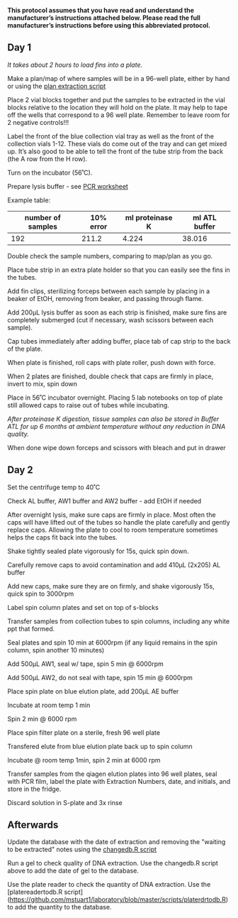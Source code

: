 **This protocol assumes that you have read and understand the manufacturer’s instructions attached below.  Please read the full manufacturer’s instructions before using this abbreviated protocol.**

## Day 1
*It takes about 2 hours to load fins into a plate.*

Make a plan/map of where samples will be in a 96-well plate, either by hand or using the [plan extraction script](https://github.com/mstuart1/laboratory/blob/master/scripts/1_prep_samples_for_extraction.R) 

Place 2 vial blocks together and put the samples to be extracted in the vial blocks relative to the location they will hold on 
the plate.  It may help to tape off the wells that correspond to a 96 well plate. Remember to leave room for 2 negative controls!!!

Label the front of the blue collection vial tray as well as the front of the collection vials 1-12.  These vials do come out of the tray and can get mixed up. It’s also good to be able to tell the front of the tube strip from the back (the A row from the H row).

Turn on the incubator (56˚C).

Prepare lysis buffer - see [PCR worksheet](https://docs.google.com/spreadsheets/d/1LGt2WziwmGoJMluBcwmKfhZrGjZOlJLkVHf59-5cOV4/edit?usp=sharing)

Example table:

number of samples|10% error|ml proteinase K|ml ATL buffer
---|---|---|---
192|211.2|4.224|38.016

Double check the sample numbers, comparing to map/plan as you go.

Place tube strip in an extra plate holder so that you can easily see the fins in the tubes.

Add fin clips, sterilizing forceps between each sample by placing in a beaker of EtOH, removing from beaker, and passing through flame. 

Add 200µL lysis buffer as soon as each strip is finished, make sure fins are completely submerged (cut if necessary, wash scissors between each sample).

Cap tubes immediately after adding buffer, place tab of cap strip to the back of the plate.

When plate is finished, roll caps with plate roller, push down with force.

When 2 plates are finished, double check that caps are firmly in place, invert to mix, spin down

Place in 56˚C incubator overnight.  Placing 5 lab notebooks on top of plate still allowed caps to raise out of tubes while incubating.

*After proteinase K digestion, tissue samples can also be stored in Buffer ATL for up 6 months at ambient temperature without any reduction in DNA quality.*

When done wipe down forceps and scissors with bleach and put in drawer

## Day 2
Set the centrifuge temp to 40˚C

Check AL buffer, AW1 buffer and AW2 buffer - add EtOH if needed

After overnight lysis, make sure caps are firmly in place.  Most often the caps will have lifted out of the tubes so handle the plate carefully
and gently replace caps.  Allowing the plate to cool to room temperature sometimes helps the caps fit back into the tubes.

Shake tightly sealed plate vigorously for 15s, quick spin down.

Carefully remove caps to avoid contamination and add 410µL (2x205) AL buffer

Add new caps, make sure they are on firmly, and shake vigorously 15s, quick spin to 3000rpm

Label spin column plates and set on top of s-blocks

Transfer samples from collection tubes to spin columns, including any white ppt that formed.

Seal plates and spin 10 min at 6000rpm (if any liquid remains in the spin column, spin another 10 minutes)

Add 500µL AW1, seal w/ tape, spin  5 min @ 6000rpm

Add 500µL AW2, do not seal with tape, spin 15 min @ 6000rpm

Place spin plate on blue elution plate, add 200µL AE buffer

Incubate at room temp 1 min

Spin 2 min @ 6000 rpm

Place spin filter plate on a sterile, fresh 96 well plate 

Transfered elute from blue elution plate back up to spin column

Incubate @ room temp 1min, spin 2 min at 6000 rpm

Transfer samples from the qiagen elution plates into 96 well plates, seal with PCR film, label the plate with Extraction Numbers, date, and initials, and store in the fridge.

Discard solution in S-plate and 3x rinse

## Afterwards

Update the database with the date of extraction and removing the "waiting to be extracted" notes using the [changedb.R script](https://github.com/mstuart1/laboratory/blob/master/scripts/changedb.R) 

Run a gel to check quality of DNA extraction.  Use the changedb.R script above to add the date of gel to the database.

Use the plate reader to check the quantity of DNA extraction.  Use the [platereadertodb.R script] (https://github.com/mstuart1/laboratory/blob/master/scripts/platerdrtodb.R) to add the quantity to the database.
